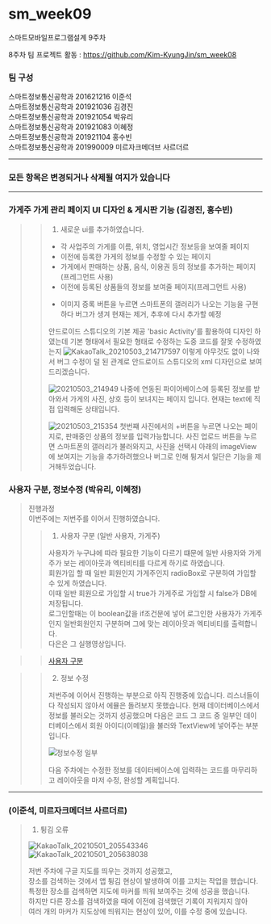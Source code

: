 # sm_week09
스마트모바일프로그램설계 9주차

8주차 팀 프로젝트 활동 : https://github.com/Kim-KyungJin/sm_week08

### 팀 구성   
스마트정보통신공학과 201621216 이준석   
스마트정보통신공학과 201921036 김경진   
스마트정보통신공학과 201921054 박유리   
스마트정보통신공학과 201921083 이혜정   
스마트정보통신공학과 201921104 홍수빈    
스마트정보통신공학과 201990009 미르자크메더브 사르더르    

   ***   
### 모든 항목은 변경되거나 삭제될 여지가 있습니다   
   ***   
      
### 가게주 가게 관리 페이지 UI 디자인 & 게시판 기능 (김경진, 홍수빈)   
>>1. 새로운 ui를 추가하였습니다.
>> - 각 사업주의 가게를 이름, 위치, 영업시간 정보등을 보여줄 페이지
>> - 이전에 등록한 가게의 정보를 수정할 수 있는 페이지
>> - 가게에서 판매하는 상품, 음식, 이용권 등의 정보를 추가하는 페이지(프레그먼트 사용)
>> - 이전에 등록된 상품들의 정보를 보여줄 페이지(프레그먼트 사용)
>> + 이미지 증록 버튼을 누르면 스마트폰의 갤러리가 나오는 기능을 구현하다 버그가 생겨 현재는 제거, 추후에 다시 추가할 예정
>> 
>>안드로이드 스튜디오의 기본 제공 'basic Activity'를 활용하여 디자인 하였는데 기본 형태에서 필요한 형태로 수정하는 도중 코드를 잘못 수정하였는지
>>  ![KakaoTalk_20210503_214717597](https://user-images.githubusercontent.com/76034369/116878728-ba720200-ac5a-11eb-8736-a811a3327189.jpg)
>>이렇게 아무것도 없이 나와서 버그 수정이 덜 된 관계로 안드로이드 스튜디오의 xml 디자인으로 보여드리겠습니다.
>>
>>![20210503_214949](https://user-images.githubusercontent.com/76034369/116877944-98c44b00-ac59-11eb-99a3-28e5866320fb.png)
>>나중에 연동된 파이어베이스에 등록된 정보를 받아와서 가게의 사진, 상호 등이 보녀지는 페이지 입니다. 현재는 text에 직접 입력해둔 상태입니다.
>>
>>![20210503_215354](https://user-images.githubusercontent.com/76034369/116878270-14be9300-ac5a-11eb-99d9-c0ad0ce9cb02.png)
>>첫번쨰 사진에서의 +버튼을 누르면 나오는 페이지로, 판매중인 상품의 정보를 입력가능합니다.
>>사진 업로드 버튼을 누르면 스마트폰의 갤러리가 불러와지고, 사진을 선택시 아래의 imageView에 보여지는 기능을
>>추가하려했으나 버그로 인해 튕겨서 일단은 기능을 제거해두었습니다.



### 사용자 구분, 정보수정 (박유리, 이혜정)   
>진행과정   
> 이번주에는 저번주를 이어서 진행하였습니다. 
>
>> 1. 사용자 구분 (일반 사용자, 가게주)
>>
>> 사용자가 누구냐에 따라 필요한 기능이 다르기 떄문에 일반 사용자와 가게주가 보는 레이아웃과 엑티비티를 다르게 하기로 하였습니다.   
>> 회원가입 할 때 일반 회원인지 가게주인지 radioBox로 구분하여 가입할 수 있게 하였습니다.    
>> 이때 일반 회원으로 가입할 시 true가 가게주로 가입할 시 false가 DB에 저장됩니다.   
>> 로그인할때는 이 boolean값을 if조건문에 넣어 로그인한 사용자가 가게주인지 일반회원인지 구분하며 그에 맞는 레이아웃과 엑티비티를 출력합니다.   
>> 다은은 그 실행영상입니다.   

>>[사용자 구분](https://user-images.githubusercontent.com/79883808/116874926-0f127e80-ac55-11eb-8488-e38aaa38f396.mp4)   

>> 2. 정보 수정   
>> 
>> 저번주에 이어서 진행하는 부분으로 아직 진행중에 있습니다.
>> 리스너들이 다 작성되지 않아서 에뮬은 돌려보지 못했습니다.
>> 현재 데이터베이스에서 정보를 불러오는 것까지 성공했으며
>> 다음은 코드 그 코드 중 일부인 데이터베이스에서 회원 아이디(이메일)을 불러와 TextView에 넣어주는 부분입니다.
>> 
>> ![정보수정 일부](https://user-images.githubusercontent.com/79883808/116880122-93b4cb00-ac5c-11eb-8e4b-a0c955fdb2bb.PNG)
>>
>> 다음 주차에는 수정한 정보를 데이터베이스에 입력하는 코드를 마무리하고 레이아웃을 마저 수정, 완성할 계획입니다.

***   

### (이준석, 미르자크메더브 사르더르)   
>1. 튕김 오류   
>
>![KakaoTalk_20210501_205543346](https://user-images.githubusercontent.com/57963888/116868615-08cad500-ac4a-11eb-9758-05895716a0fe.jpg)
>![KakaoTalk_20210501_205638038](https://user-images.githubusercontent.com/57963888/116868617-09fc0200-ac4a-11eb-9982-85ffcf0bf483.jpg)   
>
>저번 주차에 구글 지도를 띄우는 것까지 성공했고,   
>장소를 검색하는 것에서 앱 튕김 현상이 발생하여 이를 고치는 작업을 했습니다.   
>특정한 장소를 검색하면 지도에 마커를 띄워 보여주는 것에 성공을 했습니다.   
>하지만 다른 장소를 검색하였을 때에 이전에 검색했던 기록이 지워지지 않아   
>여러 개의 마커가 지도상에 띄워지는 현상이 있어, 이를 수정 중에 있습니다.   
>


   
   
